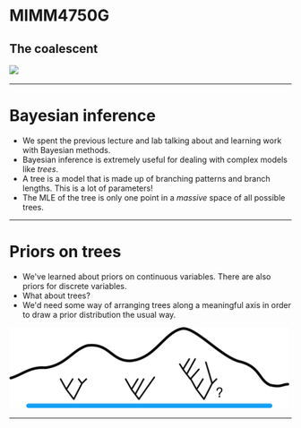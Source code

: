 # MIMM4750G
## The coalescent
![](https://imgs.xkcd.com/comics/strengths_and_weaknesses.png)

---

# Bayesian inference

* We spent the previous lecture and lab talking about and learning work with Bayesian methods.
* Bayesian inference is extremely useful for dealing with complex models like *trees*.
* A tree is a model that is made up of branching patterns and branch lengths.  This is a lot of parameters!
* The MLE of the tree is only one point in a *massive* space of all possible trees.

---

# Priors on trees

* We've learned about priors on continuous variables.  There are also priors for discrete variables.
* What about trees?
* We'd need some way of arranging trees along a meaningful axis in order to draw a prior distribution the usual way.

<img src="/img/silly-tree-prior.png" width="500px"/>

---

# 